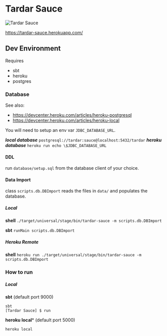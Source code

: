 # Tardar Sauce
![Tardar Sauce](http://cdn.grumpycats.com/wp-content/uploads/2016/02/12654647_974282002607537_7798179861389974677_n-758x758.jpg)

https://tardar-sauce.herokuapp.com/

## Dev Environment

Requires
* sbt
* heroku
* postgres

### Database
See also: 
* https://devcenter.heroku.com/articles/heroku-postgresql
* https://devcenter.heroku.com/articles/heroku-local

You will need to setup an env var `JDBC_DATABASE_URL`.

***local database*** `postgresql://tardar:sauce@localhost:5432/tardar`
***heroku database*** `heroku run echo \$JDBC_DATABASE_URL`

#### DDL
run `database/setup.sql` from the database client of your choice.
#### Data Import
class `scripts.db.DBImport` reads the files in `data/` and populates the database.

##### Local
**shell** `./target/universal/stage/bin/tardar-sauce -m scripts.db.DBImport`

**sbt** `runMain scripts.db.DBImport`

##### Heroku Remote
**shell** `heroku run ./target/universal/stage/bin/tardar-sauce -m scripts.db.DBImport`

### How to run
##### Local
**sbt** (default port 9000)
```
sbt
[Tardar Sauce] $ run
```
**heroku local*** (default port 5000)
```
heroku local
```
